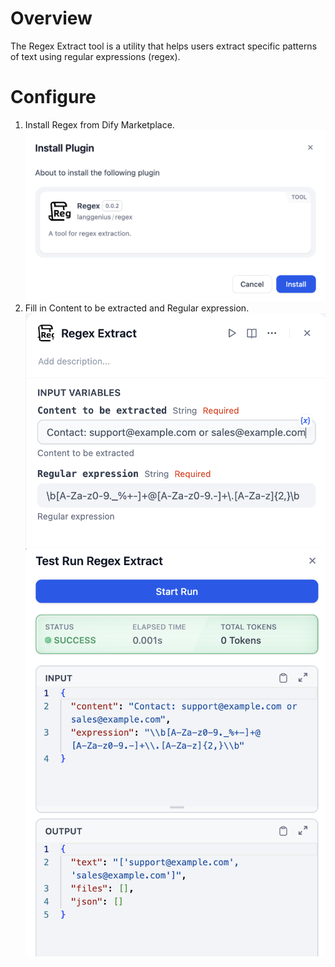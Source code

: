 # Overview
The Regex Extract tool is a utility that helps users extract specific patterns of text using regular expressions (regex).

# Configure
1. Install Regex from Dify Marketplace.
![](./_assets/regex_install.png)
2. Fill in Content to be extracted and Regular expression.
![](./_assets/regex_config.png)
![](./_assets/regex_test.png)